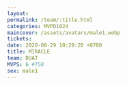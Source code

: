 ```yaml
---
layout: 
permalink: /team/:title.html
categories: MVPD1024
maincover: /assets/avatars/male1.webp
tickets: 
date: 2020-08-29 10:29:20 +0700
title: MIRACLE
team: DUAT
MVPS: 6 #TSR
sex: male1
---
```

